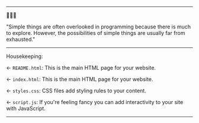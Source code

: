 -----

🔮🔮🔮

"Simple things are often overlooked in programming because there is much to explore. However, the possibilities of simple things are usually far from exhausted."

-----

Housekeeping:

← `README.html`: This is the main HTML page for your website.

← `index.html`: This is the main HTML page for your website.

← `styles.css`: CSS files add styling rules to your content.

← `script.js`: If you're feeling fancy you can add interactivity to your site with JavaScript.

-----
